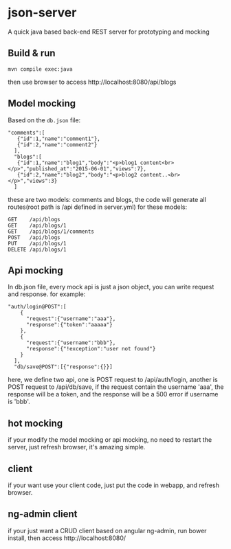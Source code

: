 # json-server
A quick java based back-end REST server for prototyping and mocking

## Build & run
```
mvn compile exec:java
```

then use browser to access http://localhost:8080/api/blogs

## Model mocking

Based on the  `db.json` file:
 
```
"comments":[
   {"id":1,"name":"comment1"},
   {"id":2,"name":"comment2"}
  ],
  "blogs":[
   {"id":1,"name":"blog1","body":"<p>blog1 content<br></p>","published_at":"2015-06-01","views":7},
   {"id":2,"name":"blog2","body":"<p>blog2 content..<br></p>","views":3}
  ]
```  

these are two models: comments and blogs, the code will generate all routes(root path is /api defined in server.yml) for these models: 

```
GET    /api/blogs
GET    /api/blogs/1
GET    /api/blogs/1/comments
POST   /api/blogs
PUT    /api/blogs/1
DELETE /api/blogs/1
```

## Api mocking

In db.json file, every mock api is just a json object, you can write request and response. for example:

```
"auth/login@POST":[
    {
      "request":{"username":"aaa"},
      "response":{"token":"aaaaa"}
    },
    {
      "request":{"username":"bbb"},
      "response":{"!exception":"user not found"}
    }
  ],
  "db/save@POST":[{"response":{}}]  
```

here, we define two api, one is POST request to /api/auth/login, another is POST request to /api/db/save, if the request contain the username 'aaa', the response will be a token, and the response will be a 500 error if username is 'bbb'. 

## hot mocking
if your modify the model mocking or api mocking, no need to restart the server, just refresh browser, it's amazing simple.
 
## client
if your want use your client code, just put the code in webapp, and refresh browser.

## ng-admin client
if your just want a CRUD client based on angular ng-admin, run bower install, then access http://localhost:8080/ 

